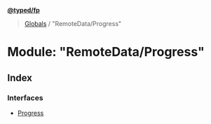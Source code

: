 **[@typed/fp](../README.md)**

> [Globals](../globals.md) / "RemoteData/Progress"

# Module: "RemoteData/Progress"

## Index

### Interfaces

* [Progress](../interfaces/_remotedata_progress_.progress.md)
